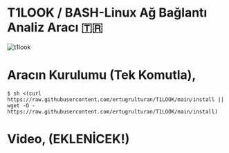 # T1LOOK / BASH-Linux Ağ Bağlantı Analiz Aracı 🇹🇷

![t1look](https://1.bp.blogspot.com/-AJI4Eu16ii0/X8-y2qRyTpI/AAAAAAAABPw/eWrJtZ0bBXc24GxkFFVES7aS1qxo8qvUwCLcBGAsYHQ/s924/Ekran%2Bg%25C3%25B6r%25C3%25BCnt%25C3%25BCs%25C3%25BC_2020-12-08_20-06-35.png)

# Aracın Kurulumu (Tek Komutla),
`$ sh <(curl https://raw.githubusercontent.com/ertugrulturan/T1LOOK/main/install || wget -O - https://raw.githubusercontent.com/ertugrulturan/T1LOOK/main/install)`

# Video, (EKLENİCEK!)
